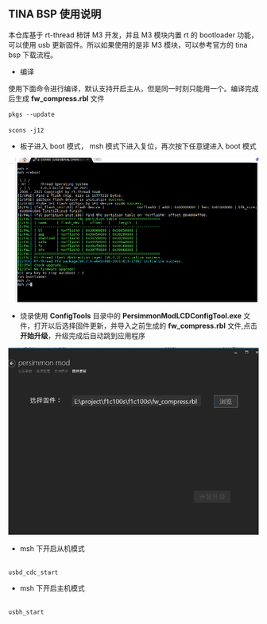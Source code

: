 ## TINA BSP 使用说明

本仓库基于 rt-thread 柿饼 M3 开发，并且 M3 模块内置 rt 的 bootloader 功能，可以使用 usb 更新固件。所以如果使用的是非 M3 模块，可以参考官方的 tina bsp 下载流程。

- 编译

使用下面命令进行编译，默认支持开启主从，但是同一时刻只能用一个。编译完成后生成 **fw_compress.rbl** 文件
```
pkgs --update

scons -j12

```

- 板子进入 boot 模式， msh 模式下进入复位，再次按下任意键进入 boot 模式

![bootloader](./img/1.png)

- 烧录使用 **ConfigTools** 目录中的 **PersimmonModLCDConfigTool.exe** 文件，打开以后选择固件更新，并导入之前生成的 **fw_compress.rbl** 文件,点击 **开始升级**，升级完成后自动跳到应用程序

![bootloader](./img/2.png)

- msh 下开启从机模式

```

usbd_cdc_start

```

- msh 下开启主机模式

```

usbh_start

```